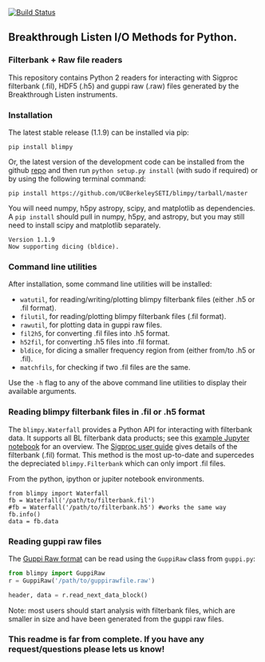 [![Build Status](https://travis-ci.org/UCBerkeleySETI/blimpy.svg?branch=master)](https://travis-ci.org/UCBerkeleySETI/blimpy)

## Breakthrough Listen I/O Methods for Python.

### Filterbank + Raw file readers

This repository contains Python 2 readers for interacting with Sigproc filterbank (.fil), HDF5 (.h5) and guppi raw (.raw) files generated
by the Breakthrough Listen instruments.

### Installation

The latest stable release (1.1.9) can be installed via pip:

```
pip install blimpy
```

Or, the latest version of the development code can be installed from the github [repo](https://github.com/UCBerkeleySETI/blimpy) and then run `python setup.py install` (with sudo if required) or by using the following terminal command:

```
pip install https://github.com/UCBerkeleySETI/blimpy/tarball/master
```

You will need numpy, h5py astropy, scipy, and matplotlib as dependencies. A `pip install` should pull in numpy, h5py, and astropy, but you may still need to install scipy and matplotlib separately. 

```
Version 1.1.9
Now supporting dicing (bldice).
```

### Command line utilities

After installation, some command line utilities will be installed:
* `watutil`, for reading/writing/plotting blimpy filterbank files (either .h5 or .fil format).
* `filutil`, for reading/plotting blimpy filterbank files (.fil format).
* `rawutil`, for plotting data in guppi raw files.
* `fil2h5`, for converting .fil files into .h5 format.
* `h52fil`, for converting .h5 files into .fil format.
* `bldice`, for dicing a smaller frequency region from (either from/to .h5 or .fil).
* `matchfils`, for checking if two .fil files are the same.

Use the `-h` flag to any of the above command line utilities to display their available arguments.

### Reading blimpy filterbank files in .fil or .h5 format

The `blimpy.Waterfall`  provides a Python API for interacting with filterbank data. It supports all BL filterbank data products; see this [example Jupyter notebook](https://github.com/UCBerkeleySETI/breakthrough/blob/master/GBT/voyager/voyager.ipynb) for an overview.
The [Sigproc user guide](http://sigproc.sourceforge.net/sigproc.pdf) gives details of the filterbank (.fil) format. This method is the most up-to-date and supercedes the depreciated `blimpy.Filterbank` which can only import .fil files.

From the python, ipython or jupiter notebook environments.
```
from blimpy import Waterfall
fb = Waterfall('/path/to/filterbank.fil')
#fb = Waterfall('/path/to/filterbank.h5') #works the same way
fb.info()
data = fb.data
```

### Reading guppi raw files
The [Guppi Raw format](https://github.com/UCBerkeleySETI/breakthrough/blob/master/doc/RAW-File-Format.md) can be read using the `GuppiRaw` class from `guppi.py`:

```python
from blimpy import GuppiRaw
r = GuppiRaw('/path/to/guppirawfile.raw')

header, data = r.read_next_data_block()
```

Note: most users should start analysis with filterbank files, which are smaller in size and have been generated from the guppi raw files.


### This readme is far from complete. If you have any request/questions please lets us know!
